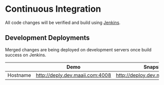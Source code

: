 # Continuous Integration

All code changes will be verified and build using [Jenkins](http://jenkins.dev.maaii.com/).

## Development Deployments

Merged changes are being deployed on development servers once build success on Jenkins.

| |Demo|Snapshot|
| --- | --- | --- |
|Hostname|http://deply.dev.maaii.com:4008|http://deploy.dev.maaii.com:4002|
